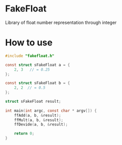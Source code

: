 # FakeFloat
Library of float number representation through integer 

# How to use
```c
#include "fakefloat.h"

const struct sFakeFloat a = { 
    2, 3   // = 0.25
};

const struct sFakeFloat b = {
    2, 2  // = 0.5
};

struct sFakeFloat result;
    
int main(int argc, const char * argv[]) {
    ffAdd(a, b, &result);
    ffMult(a, b, &result);
    ffDevide(a, b, &result);

    return 0;
}
```
